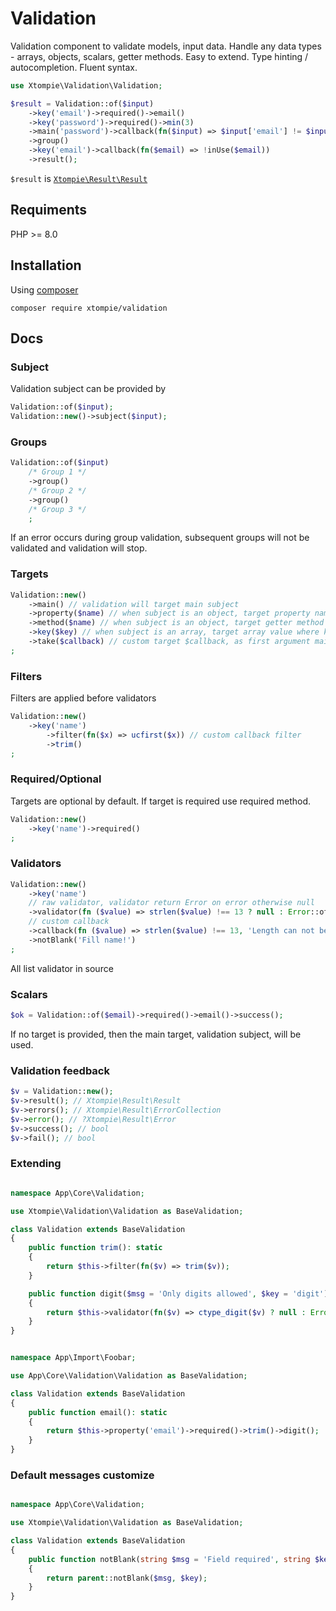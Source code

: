 # Validation

Validation component to validate models, input data.
Handle any data types - arrays, objects, scalars, getter methods.
Easy to extend.
Type hinting / autocompletion.
Fluent syntax.

```php
use Xtompie\Validation\Validation;

$result = Validation::of($input)
    ->key('email')->required()->email()
    ->key('password')->required()->min(3)
    ->main('password')->callback(fn($input) => $input['email'] != $input['password'])
    ->group()
    ->key('email')->callback(fn($email) => !inUse($email))
    ->result();
```

`$result` is [`Xtompie\Result\Result`](https://github.com/xtompie/result)

## Requiments

PHP >= 8.0

## Installation

Using [composer](https://getcomposer.org/)

```
composer require xtompie/validation
```

## Docs

### Subject

Validation subject can be provided by

```php
Validation::of($input);
Validation::new()->subject($input);
```

### Groups

```php
Validation::of($input)
    /* Group 1 */
    ->group()
    /* Group 2 */
    ->group()
    /* Group 3 */
    ;
```

If an error occurs during group validation, subsequent groups will not be validated and validation will stop.

### Targets

```php
Validation::new()
    ->main() // validation will target main subject
    ->property($name) // when subject is an object, target property named $name
    ->method($name) // when subject is an object, target getter method named $name
    ->key($key) // when subject is an array, target array value where key is $key
    ->take($callback) // custom target $callback, as first argument main subject will be given
;
```

### Filters

Filters are applied before validators

```php
Validation::new()
    ->key('name')
        ->filter(fn($x) => ucfirst($x)) // custom callback filter
        ->trim()
;
```

### Required/Optional

Targets are optional by default. If target is required use required method.

```php
Validation::new()
    ->key('name')->required()
;
```

### Validators

```php
Validation::new()
    ->key('name')
    // raw validator, validator return Error on error otherwise null
    ->validator(fn ($value) => strlen($value) !== 13 ? null : Error::of('Length can not be 13'))
    // custom callback
    ->callback(fn ($value) => strlen($value) !== 13, 'Length can not be 13')
    ->notBlank('Fill name!')
;
```

All list validator in source

### Scalars

```php
$ok = Validation::of($email)->required()->email()->success();
```

If no target is provided, then the main target, validation subject, will be used.

### Validation feedback

```php
$v = Validation::new();
$v->result(); // Xtompie\Result\Result
$v->errors(); // Xtompie\Result\ErrorCollection
$v->error(); // ?Xtompie\Result\Error
$v->success(); // bool
$v->fail(); // bool
```
### Extending

```php

namespace App\Core\Validation;

use Xtompie\Validation\Validation as BaseValidation;

class Validation extends BaseValidation
{
    public function trim(): static
    {
        return $this->filter(fn($v) => trim($v));
    }

    public function digit($msg = 'Only digits allowed', $key = 'digit'): static
    {
        return $this->validator(fn($v) => ctype_digit($v) ? null : Error::of($msg, $key));
    }
}
```

```php

namespace App\Import\Foobar;

use App\Core\Validation\Validation as BaseValidation;

class Validation extends BaseValidation
{
    public function email(): static
    {
        return $this->property('email')->required()->trim()->digit();
    }
}
```

### Default messages customize

```php

namespace App\Core\Validation;

use Xtompie\Validation\Validation as BaseValidation;

class Validation extends BaseValidation
{
    public function notBlank(string $msg = 'Field required', string $key = 'not_blank'): static
    {
        return parent::notBlank($msg, $key);
    }
}
```